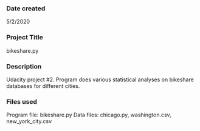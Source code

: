 ### Date created
5/2/2020

### Project Title
bikeshare.py

### Description
Udacity project #2. Program does various statistical analyses on bikeshare databases for different cities.

### Files used
Program file: bikeshare.py
Data files: chicago.py, washington.csv, new_york_city.csv
